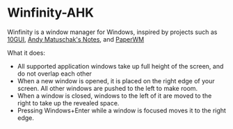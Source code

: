 # Winfinity-AHK
Winfinity is a window manager for Windows, inspired by projects such as [10GUI](https://youtu.be/zWz1KbknIZk?t=146), [Andy Matuschak's Notes](https://notes.andymatuschak.org/About_these_notes), and [PaperWM](https://github.com/paperwm/PaperWM)

What it does:
- All supported application windows take up full height of the screen, and do not overlap each other
- When a new window is opened, it is placed on the right edge of your screen. All other windows are pushed to the left to make room.
- When a window is closed, windows to the left of it are moved to the right to take up the revealed space.
- Pressing Windows+Enter while a window is focused moves it to the right edge.
